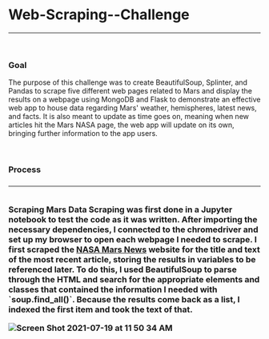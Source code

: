 <h1>Web-Scraping--Challenge</h1>
<hr>
<br>
<h3>Goal</h3>
<p>The purpose of this challenge was to create BeautifulSoup, Splinter, and Pandas to scrape five different web pages related to Mars and display the results on a webpage using MongoDB and Flask to demonstrate an effective web app to house data regarding Mars' weather, hemispheres, latest news, and facts. It is also meant to update as time goes on, meaning when new articles hit the Mars NASA page, the web app will update on its own, bringing further information to the app users.</p>
<br>
<h3>Process<h3/>
<hr>
<br>
<strong>Scraping Mars Data</strong>
Scraping was first done in a Jupyter notebook to test the code as it was written. After importing the necessary dependencies, I connected to the chromedriver and set up my browser to open each webpage I needed to scrape. I first scraped the <a href = "https://redplanetscience.com">NASA Mars News</a> website for the title and text of the most recent article, storing the results in variables to be referenced later. To do this, I used BeautifulSoup  to parse through the HTML and search for the appropriate elements and classes that contained the information I needed with `soup.find_all()`. Because the results come back as a list, I indexed the first item and took the text of that. 

![Screen Shot 2021-07-19 at 11 50 34 AM](https://user-images.githubusercontent.com/77529968/126197205-72a3c71d-e41b-47c9-a110-15312c50d3f3.png)
